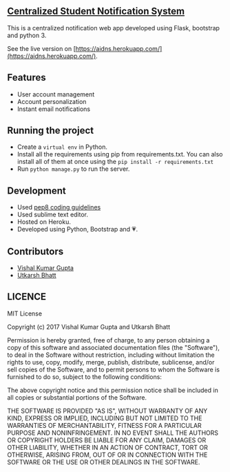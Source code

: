 ## [Centralized Student Notification System]()

This is a centralized
notification web app developed using Flask, bootstrap and python 3.

See  the live version on [https://aidns.herokuapp.com/](https://aidns.herokuapp.com/).

## Features

* User account management
* Account personalization
* Instant email notifications

## Running the project
* Create a `virtual env` in Python.        
* Install all the requirements using pip from requirements.txt. You can also
install all of them at once using the `pip install -r requirements.txt`
* Run `python manage.py` to run the server.

## Development
* Used [pep8 coding guidelines](https://www.python.org/dev/peps/pep-0008/)
* Used sublime text editor.
* Hosted on Heroku.
* Developed using Python, Bootstrap and 💗.

## Contributors       
* [Vishal Kumar Gupta](https://github.com/variable17)
* [Utkarsh Bhatt](https://github.com/utkarshbhatt12)

## LICENCE
MIT License

Copyright (c) 2017 Vishal Kumar Gupta and Utkarsh Bhatt

Permission is hereby granted, free of charge, to any person obtaining a copy
of this software and associated documentation files (the "Software"), to deal
in the Software without restriction, including without limitation the rights
to use, copy, modify, merge, publish, distribute, sublicense, and/or sell
copies of the Software, and to permit persons to whom the Software is
furnished to do so, subject to the following conditions:

The above copyright notice and this permission notice shall be included in all
copies or substantial portions of the Software.

THE SOFTWARE IS PROVIDED "AS IS", WITHOUT WARRANTY OF ANY KIND, EXPRESS OR
IMPLIED, INCLUDING BUT NOT LIMITED TO THE WARRANTIES OF MERCHANTABILITY,
FITNESS FOR A PARTICULAR PURPOSE AND NONINFRINGEMENT. IN NO EVENT SHALL THE
AUTHORS OR COPYRIGHT HOLDERS BE LIABLE FOR ANY CLAIM, DAMAGES OR OTHER
LIABILITY, WHETHER IN AN ACTION OF CONTRACT, TORT OR OTHERWISE, ARISING FROM,
OUT OF OR IN CONNECTION WITH THE SOFTWARE OR THE USE OR OTHER DEALINGS IN THE
SOFTWARE.
